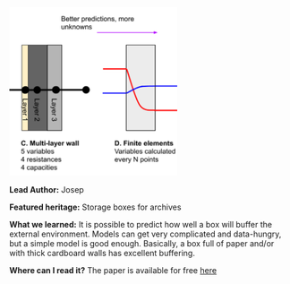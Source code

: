 <img src="images/enclosures.PNG?raw=true" width="300"/>

**Lead Author:** Josep

**Featured heritage:** Storage boxes for archives

**What we learned:** It is possible to predict how well a box will buffer the external environment. Models can get very complicated and data-hungry, but a simple model is good enough. Basically, a box full of paper and/or with thick cardboard walls has excellent buffering.

**Where can I read it?** The paper is available for free [here](https://discovery.ucl.ac.uk/id/eprint/10120884/)
